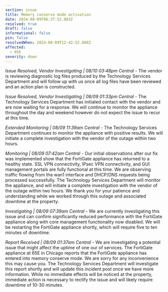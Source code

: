 ```yaml
---
section: issue
title: Memory conserve mode activation
date: 2024-08-09T06:37:52.883Z
resolved: true
draft: false
informational: false
pin: false
resolvedWhen: 2024-08-09T12:42:52.888Z
affected:
  - 65E
severity: down
---
```

*Issue Resolved, Vendor Investigating | 08/10 03:48pm Central* - The vendor is reviewing diagnostic log files produced by the Technology Services Department and will follow up with us once all log files have been reviewed and an action plan is constructed.

*Issue Resolved, Vendor Investigating | 08/09 01:33pm Central* - The Technology Services Department has initiated contact with the vendor and are now waiting for a response. We will continue to monitor the appliance throughout the day and weekend however do not expect the issue to recur at this time.

*Extended Monitoring | 08/09 11:39am Central* - The Technology Services Department continues to monitor the appliance with positive results. We will initiate a complete investigation with the vendor of the outage within two hours.

*Monitoring | 08/09 07:42am Central* - Our initial observations after our fix was implemented show that the FortiGate appliance has returned to a healthy state. SSL VPN connectivity, IPsec VPN connectivity, and GUI management portals are fully functional at this time. We are observing traffic flowing from the wan1 interface and DHCP/DNS requests being processed successfully. The Technology Services Department will monitor the appliance, and will initiate a complete investigation with the vendor of the outage within two hours. We thank you for your patience and understanding while we worked through this outage and associated downtime at the property.

*Investigating | 08/09 07:39am Central* - We are currently investigating this issue and can confirm significantly reduced performance with the FortiGate appliance along with core management functionality now disabled. We will be restarting the FortiGate appliance shortly, which will require five to ten minutes of downtime.

*Report Received | 08/09 01:37am Central* - We are investigating a potential issue that might affect the uptime of one our of services. The FortiGate appliance at 65E in Chicago reports that the FortiGate appliance has entered into memory conserve mode. We are sorry for any inconvenience this may cause you. The Technology Services Department will investigate this report shortly and will update this incident post once we have more information. While no immediate effects will be noticed at the property, immediate action is necessary to rectify the issue and will likely require downtime of 10-30 minutes.